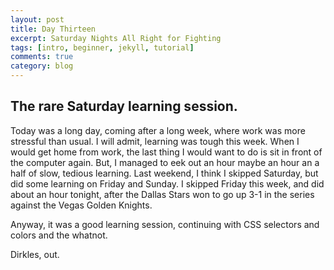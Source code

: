 ```yaml
---
layout: post
title: Day Thirteen
excerpt: Saturday Nights All Right for Fighting
tags: [intro, beginner, jekyll, tutorial]
comments: true
category: blog
---
```


## The rare Saturday learning session.

Today was a long day, coming after a long week, where work was more stressful than usual. I will admit, learning was tough this week. When I would get home from work, the last thing I would want to do is sit in front of the computer again. But, I managed to eek out an hour maybe an hour an a half of slow, tedious learning. Last weekend, I think I skipped Saturday, but did some learning on Friday and Sunday. I skipped Friday this week, and did about an hour tonight, after the <span style="color: green font-weight: bold;">Dallas Stars</span> won to go up 3-1 in the series against the Vegas Golden Knights.

Anyway, it was a good learning session, continuing with CSS selectors and colors and the whatnot.

Dirkles, out.  
